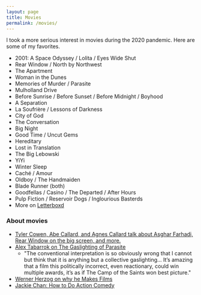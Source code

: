 ```yaml
---
layout: page
title: Movies
permalink: /movies/
---
```


I took a more serious interest in movies during the 2020 pandemic. Here are some of my favorites.

* 2001: A Space Odyssey / Lolita / Eyes Wide Shut
* Rear Window / North by Northwest
* The Apartment
* Woman in the Dunes
* Memories of Murder / Parasite
* Mulholland Drive
* Before Sunrise / Before Sunset / Before Midnight / Boyhood
* A Separation
* La Soufrière / Lessons of Darkness
* City of God
* The Conversation
* Big Night
* Good Time / Uncut Gems
* Hereditary
* Lost in Translation
* The Big Lebowski
* YiYi
* Winter Sleep
* Caché / Amour
* Oldboy / The Handmaiden
* Blade Runner (both)
* Goodfellas / Casino / The Departed / After Hours
* Pulp Fiction / Reservoir Dogs / Inglourious Basterds
* More on [Letterboxd](https://letterboxd.com/danschlz/films/diary/)

### About movies
* [Tyler Cowen, Abe Callard, and Agnes Callard talk about Asghar Farhadi, Rear Window on the big screen, and more.](https://www.listennotes.com/podcasts/subject-to-change/tyler-cowen-rates-a-separation-2JTelKYhznx/)
* [Alex Tabarrok on The Gaslighting of Parasite](https://marginalrevolution.com/marginalrevolution/2020/06/the-gaslighting-of-parasite.html)
  * "The conventional interpretation is so obviously wrong that I cannot but think that it is anything but a collective gaslighting... It’s amazing that a film this politically incorrect, even reactionary, could win multiple awards, it’s as if The Camp of the Saints won best picture."
* [Werner Herzog on why he Makes Films](https://youtu.be/PxfYDUVnHg4)
* [Jackie Chan: How to Do Action Comedy](https://www.youtube.com/watch?v=Z1PCtIaM_GQ)
